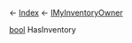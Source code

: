 ← [Index](Api-Index) ← [IMyInventoryOwner](VRage.Game.ModAPI.Ingame.IMyInventoryOwner)

[bool](System.Boolean) HasInventory
